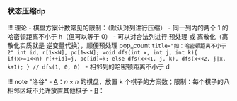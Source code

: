 

###  ###

### 状态压缩dp ###

!!! 理论
	- 棋盘方案计数常见的限制：（默认对列进行压缩）
		- 同一列内的两个 1 的哈密顿距离不小于 h（但可以等于 0）
			- 可以对合法列进行 预处理 或 离散化（离散化实质就是 逆变量代换），顺便预处理 pop_count
			```title="如：哈密顿距离不小于 2"
			int id, r[1<<N], pc[1<<N];
			void dfs(int x, int j, int k){
				if(x>=1<<n) r[++id]=j, pc[id]=k;
				else dfs(x<<1, j, k), dfs(x<<2, j|x, k+1);
			}
			// dfs(1, 0, 0)
			```
		- 相邻列的哈密顿距离不小于 d

!!! note "洛谷"
	- [A](https://loj.ac/problem/2153)：$n\times n$ 的棋盘，放置 k 个棋子的方案数；限制：每个棋子的八相邻区域不允许放置其他棋子
	- [B](https://loj.ac/p/10173)：


